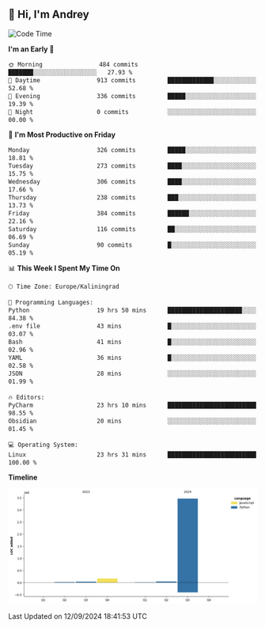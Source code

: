 ## 👋 Hi, I'm Andrey

<!--START_SECTION:waka-->
![Code Time](http://img.shields.io/badge/Code%20Time-429%20hrs%208%20mins-blue)

**I'm an Early 🐤** 

```text
🌞 Morning                484 commits         ███████░░░░░░░░░░░░░░░░░░   27.93 % 
🌆 Daytime                913 commits         █████████████░░░░░░░░░░░░   52.68 % 
🌃 Evening                336 commits         █████░░░░░░░░░░░░░░░░░░░░   19.39 % 
🌙 Night                  0 commits           ░░░░░░░░░░░░░░░░░░░░░░░░░   00.00 % 
```
📅 **I'm Most Productive on Friday** 

```text
Monday                   326 commits         █████░░░░░░░░░░░░░░░░░░░░   18.81 % 
Tuesday                  273 commits         ████░░░░░░░░░░░░░░░░░░░░░   15.75 % 
Wednesday                306 commits         ████░░░░░░░░░░░░░░░░░░░░░   17.66 % 
Thursday                 238 commits         ███░░░░░░░░░░░░░░░░░░░░░░   13.73 % 
Friday                   384 commits         ██████░░░░░░░░░░░░░░░░░░░   22.16 % 
Saturday                 116 commits         ██░░░░░░░░░░░░░░░░░░░░░░░   06.69 % 
Sunday                   90 commits          █░░░░░░░░░░░░░░░░░░░░░░░░   05.19 % 
```


📊 **This Week I Spent My Time On** 

```text
🕑︎ Time Zone: Europe/Kaliningrad

💬 Programming Languages: 
Python                   19 hrs 50 mins      █████████████████████░░░░   84.38 % 
.env file                43 mins             █░░░░░░░░░░░░░░░░░░░░░░░░   03.07 % 
Bash                     41 mins             █░░░░░░░░░░░░░░░░░░░░░░░░   02.96 % 
YAML                     36 mins             █░░░░░░░░░░░░░░░░░░░░░░░░   02.58 % 
JSON                     28 mins             ░░░░░░░░░░░░░░░░░░░░░░░░░   01.99 % 

🔥 Editors: 
PyCharm                  23 hrs 10 mins      █████████████████████████   98.55 % 
Obsidian                 20 mins             ░░░░░░░░░░░░░░░░░░░░░░░░░   01.45 % 

💻 Operating System: 
Linux                    23 hrs 31 mins      █████████████████████████   100.00 % 
```

**Timeline**

![Lines of Code chart](https://raw.githubusercontent.com/Mist3s/Mist3s/main/assets/bar_graph.png)


 Last Updated on 12/09/2024 18:41:53 UTC
<!--END_SECTION:waka-->

